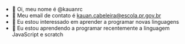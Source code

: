 - 👋 Oi, meu nome é @kauanrc
- 👀 Meu email de contato é kauan.cabeleira@escola.pr.gov.br
- 🌱 Eu estou interessado em aprender a programar novas linguagens
- 💞️ Eu estou aprendendo a programar recentemente a linguagem JavaScript e scratch

